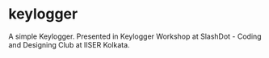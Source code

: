 # keylogger
A simple Keylogger. Presented in Keylogger Workshop at SlashDot - Coding and Designing Club at IISER  Kolkata.
